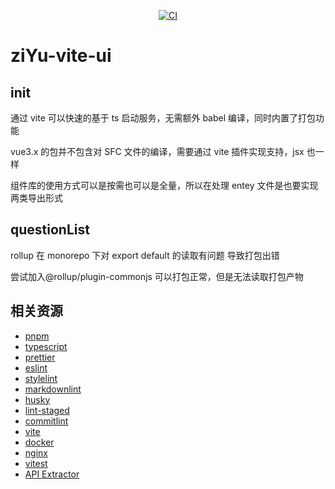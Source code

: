 <p align="center">
  <a href="https://github.com/xinxin971225/ziyu-vite-ui/actions/workflows/ci.yml"><img src="https://github.com/xinxin971225/ziyu-vite-ui/actions/workflows/ci.yml/badge.svg?branch=master" alt="CI"></a>
</p>

# ziYu-vite-ui

## init

通过 vite 可以快速的基于 ts 启动服务，无需额外 babel 编译，同时内置了打包功能

vue3.x 的包并不包含对 SFC 文件的编译，需要通过 vite 插件实现支持，jsx 也一样

组件库的使用方式可以是按需也可以是全量，所以在处理 entey 文件是也要实现两类导出形式

## questionList

rollup 在 monorepo 下对 export default 的读取有问题 导致打包出错

尝试加入@rollup/plugin-commonjs 可以打包正常，但是无法读取打包产物

## 相关资源

- [pnpm](https://pnpm.io/zh)
- [typescript](https://www.tslang.cn/samples/index.html)
- [prettier](https://prettier.io/)
- [eslint](https://cn.eslint.org/)
- [stylelint](https://stylelint.bootcss.com/)
- [markdownlint](https://github.com/DavidAnson/markdownlint)
- [husky](https://typicode.github.io/husky/#/)
- [lint-staged](https://github.com/okonet/lint-staged)
- [commitlint](https://github.com/conventional-changelog/commitlint)
- [vite](https://cn.vitejs.dev/)
- [docker](https://github.com/ThomasLiu/docker-learn)
- [nginx](https://nginx.org/en/docs/)
- [vitest](https://cn.vitest.dev/)
- [API Extractor](https://api-extractor.com/)

